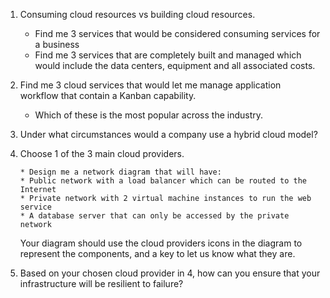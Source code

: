 1. Consuming cloud resources vs building cloud resources.
    * Find me 3 services that would be considered consuming services for a business
    * Find me 3 services that are completely built and managed which would include the data centers, equipment and all associated costs.
2. Find me 3 cloud services that would let me manage application workflow that contain a Kanban capability.
    * Which of these is the most popular across the industry.
3. Under what circumstances would a company use a hybrid cloud model?
4. Choose 1 of the 3 main cloud providers.

       * Design me a network diagram that will have:
       * Public network with a load balancer which can be routed to the Internet
       * Private network with 2 virtual machine instances to run the web service
       * A database server that can only be accessed by the private network

   Your diagram should use the cloud providers icons in the diagram to represent the components, and a key to let us know what they are.

6. Based on your chosen cloud provider in 4, how can you ensure that your infrastructure will be resilient to failure?

